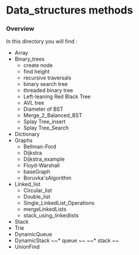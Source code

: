 # Data_structures methods 

### Overview 

In this directory you will find :
* Array
* Binary_trees
  - create node
  - find height
  - recursive traversals
  - binary search tree
  - threaded binary tree
  - Left-leaning Red Black Tree
  - AVL tree
  - Diameter of BST
  - Merge_2_Balanced_BST
  - Splay Tree_insert
  - Splay Tree_Search  
* Dictionary
* Graphs 
  - Bellman-Ford
  - Dijkstra
  - Dijkstra_example
  - Floyd-Warshall
  - baseGraph
  - Boruvka'sAlgorithm
* Linked_list
   - Circular_list
   - Double_list
   - Single_LinkedList_Operations
   - mergeLinkedLists
   - stack_using_linkedlists
* Stack
* Trie
* DynamicQueue
* DynamicStack
~~* queue ~~
~~* stack ~~
* UnionFind
